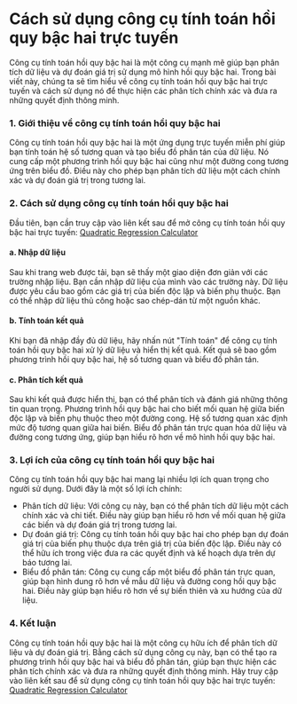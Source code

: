 Cách sử dụng công cụ tính toán hồi quy bậc hai trực tuyến
=========================================================

Công cụ tính toán hồi quy bậc hai là một công cụ mạnh mẽ giúp bạn phân tích dữ liệu và dự đoán giá trị sử dụng mô hình hồi quy bậc hai. Trong bài viết này, chúng ta sẽ tìm hiểu về công cụ tính toán hồi quy bậc hai trực tuyến và cách sử dụng nó để thực hiện các phân tích chính xác và đưa ra những quyết định thông minh.

### 1. Giới thiệu về công cụ tính toán hồi quy bậc hai

Công cụ tính toán hồi quy bậc hai là một ứng dụng trực tuyến miễn phí giúp bạn tính toán hệ số tương quan và tạo biểu đồ phân tán của dữ liệu. Nó cung cấp một phương trình hồi quy bậc hai cũng như một đường cong tương ứng trên biểu đồ. Điều này cho phép bạn phân tích dữ liệu một cách chính xác và dự đoán giá trị trong tương lai.

### 2. Cách sử dụng công cụ tính toán hồi quy bậc hai

Đầu tiên, bạn cần truy cập vào liên kết sau để mở công cụ tính toán hồi quy bậc hai trực tuyến: [Quadratic Regression Calculator](https://www.onlinecalculatorsfree.com/vi/math/quadratic-regression-calculator.html)

#### a. Nhập dữ liệu

Sau khi trang web được tải, bạn sẽ thấy một giao diện đơn giản với các trường nhập liệu. Bạn cần nhập dữ liệu của mình vào các trường này. Dữ liệu được yêu cầu bao gồm các giá trị của biến độc lập và biến phụ thuộc. Bạn có thể nhập dữ liệu thủ công hoặc sao chép-dán từ một nguồn khác.

#### b. Tính toán kết quả

Khi bạn đã nhập đầy đủ dữ liệu, hãy nhấn nút "Tính toán" để công cụ tính toán hồi quy bậc hai xử lý dữ liệu và hiển thị kết quả. Kết quả sẽ bao gồm phương trình hồi quy bậc hai, hệ số tương quan và biểu đồ phân tán.

#### c. Phân tích kết quả

Sau khi kết quả được hiển thị, bạn có thể phân tích và đánh giá những thông tin quan trọng. Phương trình hồi quy bậc hai cho biết mối quan hệ giữa biến độc lập và biến phụ thuộc theo một đường cong. Hệ số tương quan xác định mức độ tương quan giữa hai biến. Biểu đồ phân tán trực quan hóa dữ liệu và đường cong tương ứng, giúp bạn hiểu rõ hơn về mô hình hồi quy bậc hai.

### 3. Lợi ích của công cụ tính toán hồi quy bậc hai

Công cụ tính toán hồi quy bậc hai mang lại nhiều lợi ích quan trọng cho người sử dụng. Dưới đây là một số lợi ích chính:

- Phân tích dữ liệu: Với công cụ này, bạn có thể phân tích dữ liệu một cách chính xác và chi tiết. Điều này giúp bạn hiểu rõ hơn về mối quan hệ giữa các biến và dự đoán giá trị trong tương lai.
- Dự đoán giá trị: Công cụ tính toán hồi quy bậc hai cho phép bạn dự đoán giá trị của biến phụ thuộc dựa trên giá trị của biến độc lập. Điều này có thể hữu ích trong việc đưa ra các quyết định và kế hoạch dựa trên dự báo tương lai.
- Biểu đồ phân tán: Công cụ cung cấp một biểu đồ phân tán trực quan, giúp bạn hình dung rõ hơn về mẫu dữ liệu và đường cong hồi quy bậc hai. Điều này giúp bạn hiểu rõ hơn về sự biến thiên và xu hướng của dữ liệu.

### 4. Kết luận

Công cụ tính toán hồi quy bậc hai là một công cụ hữu ích để phân tích dữ liệu và dự đoán giá trị. Bằng cách sử dụng công cụ này, bạn có thể tạo ra phương trình hồi quy bậc hai và biểu đồ phân tán, giúp bạn thực hiện các phân tích chính xác và đưa ra những quyết định thông minh. Hãy truy cập vào liên kết sau để sử dụng công cụ tính toán hồi quy bậc hai trực tuyến: [Quadratic Regression Calculator](https://www.onlinecalculatorsfree.com/vi/math/quadratic-regression-calculator.html)